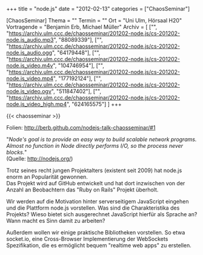 +++
title = "node.js"
date = "2012-02-13"
categories = ["ChaosSeminar"]

[ChaosSeminar]
Thema = ""
Termin = ""
Ort = "Uni Ulm, Hörsaal H20"
Vortragende = "Benjamin Erb, Michael Müller"
Archiv = [
	["", "https://archiv.ulm.ccc.de/chaosseminar/201202-node.js/cs-201202-node.js_audio.mp3", "88089339"],
	["", "https://archiv.ulm.ccc.de/chaosseminar/201202-node.js/cs-201202-node.js_audio.ogg", "64179448"],
	["", "https://archiv.ulm.ccc.de/chaosseminar/201202-node.js/cs-201202-node.js_video.m4v", "104746954"],
	["", "https://archiv.ulm.ccc.de/chaosseminar/201202-node.js/cs-201202-node.js_video.mp4", "177192124"],
	["", "https://archiv.ulm.ccc.de/chaosseminar/201202-node.js/cs-201202-node.js_video.ogv", "511847402"],
	["", "https://archiv.ulm.ccc.de/chaosseminar/201202-node.js/cs-201202-node.js_video_high.mp4", "624165575"]
	]
+++

{{< chaosseminar >}}
 
Folien: http://berb.github.com/nodejs-talk-chaosseminar/#1

"*Node's goal is to provide an easy way to build scalable network programs.  
Almost no function in Node directly performs I/O, so the process never blocks.*"  
(Quelle: http://nodejs.org/)

Trotz seines recht jungen Projektalters (existent seit 2009) hat node.js enorm an Popularität gewonnen.  
Das Projekt wird auf GitHub entwickelt und hat dort inzwischen von der Anzahl an Beobachtern das "Ruby on Rails" Projekt überholt.

Wir werden auf die Motivation hinter serverseitigem JavaScript eingehen und die Plattform node.js vorstellen.
Was sind die Charakteristika des Projekts? Wieso bietet sich ausgerechnet JavaScript hierfür als Sprache an?
Wann macht es Sinn damit zu arbeiten?

Außerdem wollen wir einige praktische Bibliotheken vorstellen. So etwa socket.io, eine Cross-Browser
Implementierung der WebSockets Spezifikation, die es ermöglicht bequem "realtime web apps" zu erstellen.

